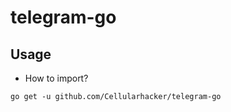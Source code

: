 # telegram-go

## Usage
- How to import?
```shell
go get -u github.com/Cellularhacker/telegram-go
```